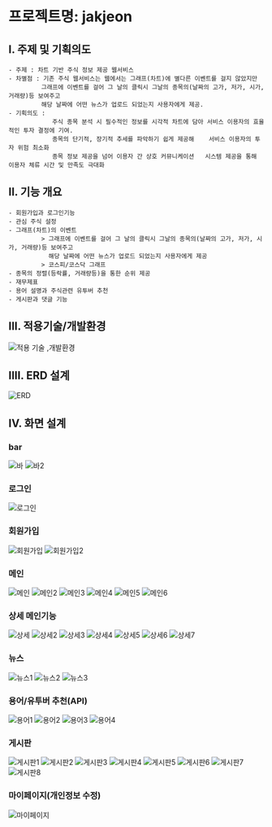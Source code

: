 # 프로젝트명: jakjeon

## I. 주제 및 기획의도
```
- 주제 : 차트 기반 주식 정보 제공 웹서비스
- 차별점 : 기존 주식 웹서비스는 웹에서는 그래프(차트)에 별다른 이벤트를 걸지 않았지만
         그래프에 이벤트를 걸어 그 날의 클릭시 그날의 종목의(날짜의 고가, 저가, 시가, 거래량)등 보여주고
         해당 날짜에 어떤 뉴스가 업로드 되었는지 사용자에게 제공.
- 기획의도 : 
            주식 종목 분석 시 필수적인 정보를 시각적 차트에 담아 서비스 이용자의 효율적인 투자 결정에 기여.
            종목의 단기적, 장기적 추세를 파악하기 쉽게 제공해    서비스 이용자의 투자 위험 최소화
            종목 정보 제공을 넘어 이용자 간 상호 커뮤니케이션   시스템 제공을 통해 이용자 체류 시간 및 만족도 극대화
```
## II. 기능 개요
```
- 회원가입과 로그인기능
- 관심 주식 설정
- 그래프(차트)의 이벤트
         > 그래프에 이벤트를 걸어 그 날의 클릭시 그날의 종목의(날짜의 고가, 저가, 시가, 거래량)등 보여주고
           해당 날짜에 어떤 뉴스가 업로드 되었는지 사용자에게 제공
         > 코스피/코스닥 그래프
- 종목의 정렬(등락률, 거래량등)을 통한 순위 제공
- 재무제표
- 용어 설명과 주식관련 유투버 추천
- 게시판과 댓글 기능

```
## III. 적용기술/개발환경

![적용 기술 ,개발환경](https://github.com/jeonjibeom/jakjeon/assets/93521256/a38e4383-3204-4303-b1c4-f849b8f013a3)

## IIII. ERD 설계
![ERD](https://github.com/jeonjibeom/jakjeon/assets/93521256/44c4ce31-0baa-4b6f-8385-26ff57f79d64)
## IV. 화면 설계
### bar
![바](https://github.com/jeonjibeom/jakjeon/assets/93521256/eb7ef269-3ef0-424b-8e6f-9d4e1aa12c92)
![바2](https://github.com/jeonjibeom/jakjeon/assets/93521256/44049896-16f9-43b3-81e3-d7128edbaefb)
### 로그인
![로그인](https://github.com/jeonjibeom/jakjeon/assets/93521256/20aa79e6-2576-4391-b277-96cc4e153a7b)
### 회원가입
![회원가입](https://github.com/jeonjibeom/jakjeon/assets/93521256/56bd5928-df48-4e50-8631-6a6f2beff6f9)
![회원가입2](https://github.com/jeonjibeom/jakjeon/assets/93521256/a683bacc-1ebc-4903-b361-f1445ec4eb81)
### 메인
![메인](https://github.com/jeonjibeom/jakjeon/assets/93521256/6aaad460-225e-4de3-b13d-c61d583b4193)
![메인2](https://github.com/jeonjibeom/jakjeon/assets/93521256/a5ee8447-8826-468a-98bb-08b894a54382)
![메인3](https://github.com/jeonjibeom/jakjeon/assets/93521256/294822f4-4181-43af-87c3-f64bd2741dda)
![메인4](https://github.com/jeonjibeom/jakjeon/assets/93521256/c5c5cf78-723d-47c8-9ca1-39352e6b16a1)
![메인5](https://github.com/jeonjibeom/jakjeon/assets/93521256/70782583-55ae-4ce1-9976-1d8bae85f8c5)
![메인6](https://github.com/jeonjibeom/jakjeon/assets/93521256/e9e5f1b1-3655-4f4f-abc9-a1c2abb7dda3)
### 상세 메인기능
![상세](https://github.com/jeonjibeom/jakjeon/assets/93521256/5b4f07c2-89c6-40dc-b742-914305d78279)
![상세2](https://github.com/jeonjibeom/jakjeon/assets/93521256/361db2fb-8693-4c77-8b68-e3624f454da4)
![상세3](https://github.com/jeonjibeom/jakjeon/assets/93521256/ce6b0b98-2d03-4933-a96a-dd8975b86dd8)
![상세4](https://github.com/jeonjibeom/jakjeon/assets/93521256/22d1c5c6-decc-4a1b-9d44-d6ca6fd8b75e)
![상세5](https://github.com/jeonjibeom/jakjeon/assets/93521256/f53edd02-2df6-4ec5-a370-1ad314b37d67)
![상세6](https://github.com/jeonjibeom/jakjeon/assets/93521256/8ecbc6ed-fedc-49ee-9fd7-881dfc5ebda0)
![상세7](https://github.com/jeonjibeom/jakjeon/assets/93521256/ac38c497-a5a7-455e-a16a-d797f72cec2e)
### 뉴스
![뉴스1](https://github.com/jeonjibeom/jakjeon/assets/93521256/7fda912a-dba7-4557-a942-d4a0637ae454)
![뉴스2](https://github.com/jeonjibeom/jakjeon/assets/93521256/e18a253f-304d-4d51-824b-b0619d260a23)
![뉴스3](https://github.com/jeonjibeom/jakjeon/assets/93521256/1363301e-cbd8-4080-aac1-50303c18439c)
### 용어/유투버 추천(API)
![용어1](https://github.com/jeonjibeom/jakjeon/assets/93521256/3d6812ba-5dc1-4cae-9573-2cf0f06fabca)
![용어2](https://github.com/jeonjibeom/jakjeon/assets/93521256/00676b8d-f611-4ee9-b816-fd478f8e4432)
![용어3](https://github.com/jeonjibeom/jakjeon/assets/93521256/6cf082c0-0b7e-4adf-a1cb-d1148e145451)
![용어4](https://github.com/jeonjibeom/jakjeon/assets/93521256/a5c16ca6-9f6a-455c-b370-c5a9e8c8825c)
### 게시판
![게시판1](https://github.com/jeonjibeom/jakjeon/assets/93521256/3bd9d13f-6dfe-4f36-9aa2-26c03adc14a0)
![게시판2](https://github.com/jeonjibeom/jakjeon/assets/93521256/ef107946-80aa-4984-9c0d-f21aa5606b37)
![게시판3](https://github.com/jeonjibeom/jakjeon/assets/93521256/fa9c1a86-f171-4ce0-82ed-6d8f6c5a782f)
![게시판4](https://github.com/jeonjibeom/jakjeon/assets/93521256/5078c529-3933-40a5-9ebd-3a312fdbeb33)
![게시판5](https://github.com/jeonjibeom/jakjeon/assets/93521256/c18d5144-a40e-4cc1-b022-98478c65801e)
![게시판6](https://github.com/jeonjibeom/jakjeon/assets/93521256/67c02a88-43d7-4299-a005-65d067b0e314)
![게시판7](https://github.com/jeonjibeom/jakjeon/assets/93521256/e5177a23-c4c4-439c-b35b-bc7fb11b6bce)
![게시판8](https://github.com/jeonjibeom/jakjeon/assets/93521256/a301bc60-4f8c-4adc-8f90-05e49da99269)
### 마이페이지(개인정보 수정)
![마이페이지](https://github.com/jeonjibeom/jakjeon/assets/93521256/2ace2910-b77a-4d3d-8529-6acfe87a7929)





